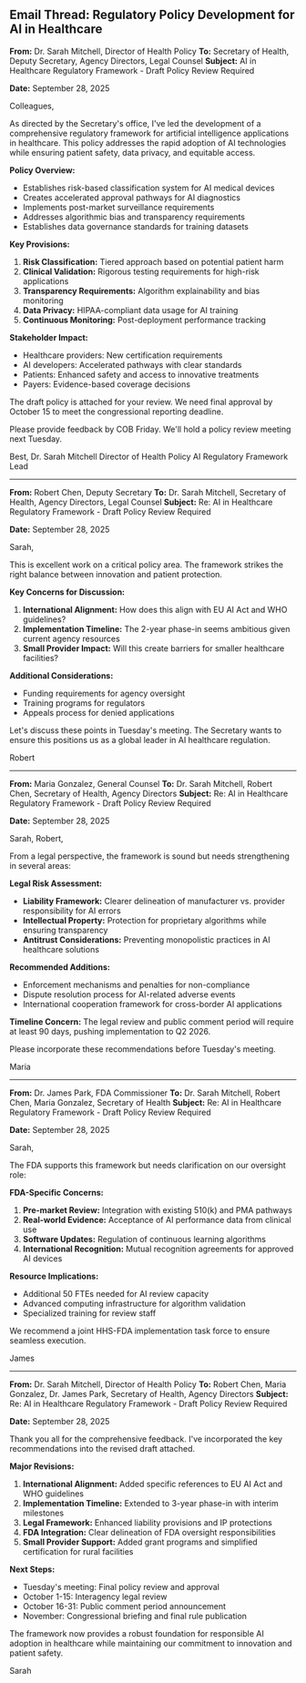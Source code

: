 ## Email Thread: Regulatory Policy Development for AI in Healthcare

**From:** Dr. Sarah Mitchell, Director of Health Policy
**To:** Secretary of Health, Deputy Secretary, Agency Directors, Legal Counsel
**Subject:** AI in Healthcare Regulatory Framework - Draft Policy Review Required

**Date:** September 28, 2025

Colleagues,

As directed by the Secretary's office, I've led the development of a comprehensive regulatory framework for artificial intelligence applications in healthcare. This policy addresses the rapid adoption of AI technologies while ensuring patient safety, data privacy, and equitable access.

**Policy Overview:**
- Establishes risk-based classification system for AI medical devices
- Creates accelerated approval pathways for AI diagnostics
- Implements post-market surveillance requirements
- Addresses algorithmic bias and transparency requirements
- Establishes data governance standards for training datasets

**Key Provisions:**
1. **Risk Classification:** Tiered approach based on potential patient harm
2. **Clinical Validation:** Rigorous testing requirements for high-risk applications
3. **Transparency Requirements:** Algorithm explainability and bias monitoring
4. **Data Privacy:** HIPAA-compliant data usage for AI training
5. **Continuous Monitoring:** Post-deployment performance tracking

**Stakeholder Impact:**
- Healthcare providers: New certification requirements
- AI developers: Accelerated pathways with clear standards
- Patients: Enhanced safety and access to innovative treatments
- Payers: Evidence-based coverage decisions

The draft policy is attached for your review. We need final approval by October 15 to meet the congressional reporting deadline.

Please provide feedback by COB Friday. We'll hold a policy review meeting next Tuesday.

Best,
Dr. Sarah Mitchell
Director of Health Policy
AI Regulatory Framework Lead

---

**From:** Robert Chen, Deputy Secretary
**To:** Dr. Sarah Mitchell, Secretary of Health, Agency Directors, Legal Counsel
**Subject:** Re: AI in Healthcare Regulatory Framework - Draft Policy Review Required

**Date:** September 28, 2025

Sarah,

This is excellent work on a critical policy area. The framework strikes the right balance between innovation and patient protection.

**Key Concerns for Discussion:**
1. **International Alignment:** How does this align with EU AI Act and WHO guidelines?
2. **Implementation Timeline:** The 2-year phase-in seems ambitious given current agency resources
3. **Small Provider Impact:** Will this create barriers for smaller healthcare facilities?

**Additional Considerations:**
- Funding requirements for agency oversight
- Training programs for regulators
- Appeals process for denied applications

Let's discuss these points in Tuesday's meeting. The Secretary wants to ensure this positions us as a global leader in AI healthcare regulation.

Robert

---

**From:** Maria Gonzalez, General Counsel
**To:** Dr. Sarah Mitchell, Robert Chen, Secretary of Health, Agency Directors
**Subject:** Re: AI in Healthcare Regulatory Framework - Draft Policy Review Required

**Date:** September 28, 2025

Sarah, Robert,

From a legal perspective, the framework is sound but needs strengthening in several areas:

**Legal Risk Assessment:**
- **Liability Framework:** Clearer delineation of manufacturer vs. provider responsibility for AI errors
- **Intellectual Property:** Protection for proprietary algorithms while ensuring transparency
- **Antitrust Considerations:** Preventing monopolistic practices in AI healthcare solutions

**Recommended Additions:**
- Enforcement mechanisms and penalties for non-compliance
- Dispute resolution process for AI-related adverse events
- International cooperation framework for cross-border AI applications

**Timeline Concern:** The legal review and public comment period will require at least 90 days, pushing implementation to Q2 2026.

Please incorporate these recommendations before Tuesday's meeting.

Maria

---

**From:** Dr. James Park, FDA Commissioner
**To:** Dr. Sarah Mitchell, Robert Chen, Maria Gonzalez, Secretary of Health
**Subject:** Re: AI in Healthcare Regulatory Framework - Draft Policy Review Required

**Date:** September 28, 2025

Sarah,

The FDA supports this framework but needs clarification on our oversight role:

**FDA-Specific Concerns:**
1. **Pre-market Review:** Integration with existing 510(k) and PMA pathways
2. **Real-world Evidence:** Acceptance of AI performance data from clinical use
3. **Software Updates:** Regulation of continuous learning algorithms
4. **International Recognition:** Mutual recognition agreements for approved AI devices

**Resource Implications:**
- Additional 50 FTEs needed for AI review capacity
- Advanced computing infrastructure for algorithm validation
- Specialized training for review staff

We recommend a joint HHS-FDA implementation task force to ensure seamless execution.

James

---

**From:** Dr. Sarah Mitchell, Director of Health Policy
**To:** Robert Chen, Maria Gonzalez, Dr. James Park, Secretary of Health, Agency Directors
**Subject:** Re: AI in Healthcare Regulatory Framework - Draft Policy Review Required

**Date:** September 28, 2025

Thank you all for the comprehensive feedback. I've incorporated the key recommendations into the revised draft attached.

**Major Revisions:**
1. **International Alignment:** Added specific references to EU AI Act and WHO guidelines
2. **Implementation Timeline:** Extended to 3-year phase-in with interim milestones
3. **Legal Framework:** Enhanced liability provisions and IP protections
4. **FDA Integration:** Clear delineation of FDA oversight responsibilities
5. **Small Provider Support:** Added grant programs and simplified certification for rural facilities

**Next Steps:**
- Tuesday's meeting: Final policy review and approval
- October 1-15: Interagency legal review
- October 16-31: Public comment period announcement
- November: Congressional briefing and final rule publication

The framework now provides a robust foundation for responsible AI adoption in healthcare while maintaining our commitment to innovation and patient safety.

Sarah